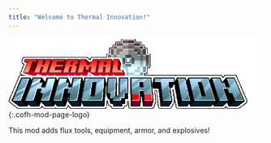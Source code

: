 ```yaml
---
title: "Welcome to Thermal Innovation!"
---
```


![Thermal Innovation Logo](/assets/images/logos/1.16/thermal-innovation.png){:.cofh-mod-page-logo}

This mod adds flux tools, equipment, armor, and explosives!
